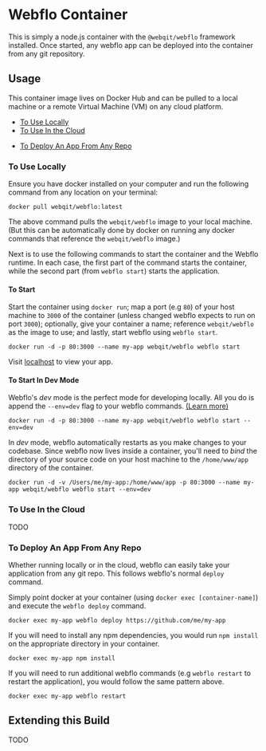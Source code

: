 # Webflo Container
This is simply a node.js container with the `@webqit/webflo` framework installed. Once started, any webflo app can be deployed into the container from any git repository.

## Usage
This container image lives on Docker Hub and can be pulled to a local machine or a remote Virtual Machine (VM) on any cloud platform.

+ [To Use Locally](#to-use-locally)
+ [To Use In the Cloud](#to-use-in-the-cloud)
* [To Deploy An App From Any Repo](#to-deploy-an-app-from-any-repo)

### To Use Locally
Ensure you have docker installed on your computer and run the following command from any location on your terminal:

```shell
docker pull webqit/webflo:latest
```

The above command pulls the `webqit/webflo` image to your local machine. (But this can be automatically done by docker on running any docker commands that reference the `webqit/webflo` image.)

Next is to use the following commands to start the container and the Webflo runtime. In each case, the first part of the command starts the container, while the second part (from `webflo start`) starts the application.

#### To Start
Start the container using `docker run`; map a port (e.g `80`) of your host machine to `3000` of the container (unless changed webflo expects to run on port `3000`); optionally, give your container a name; reference `webqit/webflo` as the image to use; and lastly, start webflo using `webflo start`.

```shell
docker run -d -p 80:3000 --name my-app webqit/webflo webflo start
```

Visit [localhost](http://localhost) to view your app. 

#### To Start In Dev Mode
Webflo's *dev* mode is the perfect mode for developing locally. All you do is append the `--env=dev` flag to your webflo commands. [(Learn more)](#)

```shell
docker run -d -p 80:3000 --name my-app webqit/webflo webflo start --env=dev
```

In *dev* mode, webflo automatically restarts as you make changes to your codebase. Since webflo now lives inside a container, you'll need to *bind* the directory of your source code on your host machine to the `/home/www/app` directory of the container.

```shell
docker run -d -v /Users/me/my-app:/home/www/app -p 80:3000 --name my-app webqit/webflo webflo start --env=dev
```

### To Use In the Cloud
TODO

### To Deploy An App From Any Repo
Whether running locally or in the cloud, webflo can easily take your application from any git repo. This follows webflo's normal `deploy` command.

Simply point docker at your container (using `docker exec [container-name]`) and execute the `webflo deploy` command.

```shell
docker exec my-app webflo deploy https://github.com/me/my-app
```

If you will need to install any npm dependencies, you would run `npm install` on the appropriate directory in your container.

```shell
docker exec my-app npm install
```

If you will need to run additional webflo commands (e.g `webflo restart` to restart the application), you would follow the same pattern above.

```shell
docker exec my-app webflo restart
```

## Extending this Build
TODO